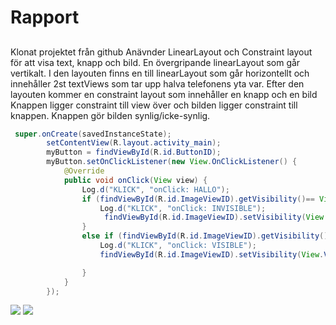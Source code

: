 
# Rapport

##

Klonat projektet från github
Anävnder LinearLayout och Constraint layout för att visa text, knapp och bild.
En övergripande linearLayout som går vertikalt.
I den layouten finns en till linearLayout som går horizontellt och innehåller 2st textViews som tar upp halva telefonens yta var.
Efter den layouten kommer en constraint layout som innehåller en knapp och en bild
Knappen ligger constraint till view över och bilden ligger constraint till knappen.
Knappen gör bilden synlig/icke-synlig.
```Java
 super.onCreate(savedInstanceState);
        setContentView(R.layout.activity_main);
        myButton = findViewById(R.id.ButtonID);
        myButton.setOnClickListener(new View.OnClickListener() {
            @Override
            public void onClick(View view) {
                Log.d("KLICK", "onClick: HALLO");
                if (findViewById(R.id.ImageViewID).getVisibility()== View.VISIBLE){
                    Log.d("KLICK", "onClick: INVISIBLE");
                     findViewById(R.id.ImageViewID).setVisibility(View.INVISIBLE);
                }
                else if (findViewById(R.id.ImageViewID).getVisibility()== View.INVISIBLE){
                    Log.d("KLICK", "onClick: VISIBLE");
                    findViewById(R.id.ImageViewID).setVisibility(View.VISIBLE);

                }
            }
        });

```

![](Screenshot1.png)
![](Screenshot2.png)
